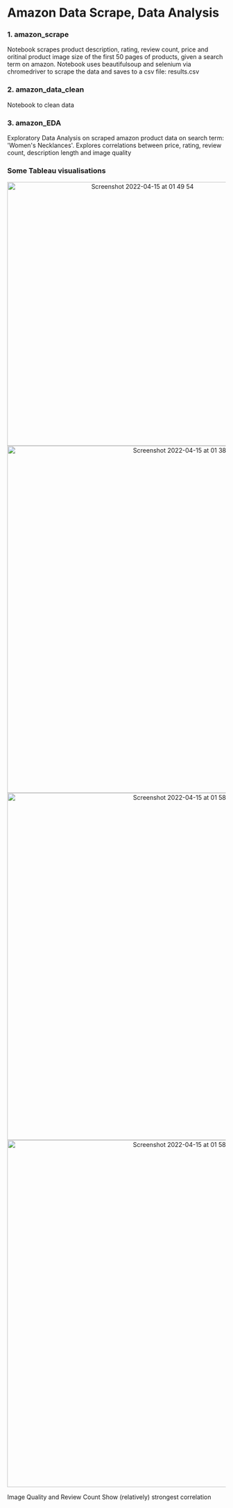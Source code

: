 # Amazon Data Scrape, Data Analysis

### 1. amazon_scrape 

Notebook scrapes product description, rating, review count, price and oritinal product image size of the first 50 pages of products, given a search term on amazon. Notebook uses beautifulsoup and selenium via chromedriver to scrape the data and saves to a csv file: results.csv

### 2. amazon_data_clean 

Notebook to clean data 


### 3. amazon_EDA

Exploratory Data Analysis on scraped amazon product data on search term: 'Women's Necklances'.
Explores correlations between price, rating, review count, description length and image quality

### Some Tableau visualisations
<p align="center">
<img width="608" alt="Screenshot 2022-04-15 at 01 49 54" src="https://user-images.githubusercontent.com/71874390/163527932-d0d88241-d63d-4163-99e6-bbad32ce6720.png">
<img width="800" alt="Screenshot 2022-04-15 at 01 38 47" src="https://user-images.githubusercontent.com/71874390/163527487-0d3a90a5-ef6e-4652-b53e-f692256eaf77.png">
<img width="800" alt="Screenshot 2022-04-15 at 01 58 28" src="https://user-images.githubusercontent.com/71874390/163527901-06ea88f0-382e-4a9f-8aff-44d2113ea68c.png">
<img width="800" alt="Screenshot 2022-04-15 at 01 58 40" src="https://user-images.githubusercontent.com/71874390/163527906-53625476-c35e-4485-9a18-75a66c508ab0.png">
</p>

Image Quality and Review Count Show (relatively) strongest correlation
